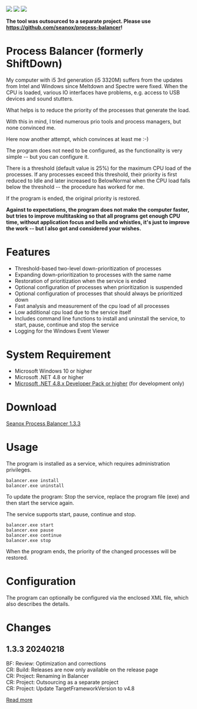 <p>
  <!--
  <a href="https://github.com/seanox/process-balancer/pulls"
    ><img src="https://img.shields.io/badge/development-active-green?style=for-the-badge"
  ></a>
  --> 
  <a href="https://github.com/seanox/process-balancer/pulls"
      title="Development is waiting for new issues / requests / ideas"
    ><img src="https://img.shields.io/badge/development-passive-blue?style=for-the-badge"
  ></a>
  <a href="https://github.com/seanox/process-balancer/issues"
    ><img src="https://img.shields.io/badge/maintenance-active-green?style=for-the-badge"
  ></a>
  <a href="http://seanox.de/contact"
    ><img src="https://img.shields.io/badge/support-active-green?style=for-the-badge"
  ></a>
</p>

__The tool was outsourced to a separate project. Please use
https://github.com/seanox/process-balancer!__



# Process Balancer (formerly ShiftDown)

My computer with i5 3rd generation (i5 3320M) suffers from the updates from
Intel and Windows since Meltdown and Spectre were fixed. When the CPU is loaded,
various IO interfaces have problems, e.g. access to USB devices and sound
stutters.

What helps is to reduce the priority of the processes that generate the load.

With this in mind, I tried numerous prio tools and process managers, but none
convinced me.

Here now another attempt, which convinces at least me :-)

The program does not need to be configured, as the functionality is very simple
-- but you can configure it.

There is a threshold (default value is 25%) for the maximum CPU load of the
processes. If any processes exceed this threshold, their priority is first
reduced to Idle and later increased to BelowNormal when the CPU load falls below
the threshold -- the procedure has worked for me.

If the program is ended, the original priority is restored.

__Against to expectations, the program does not make the computer faster, but
tries to improve multitasking so that all programs get enough CPU time, without
application focus and bells and whistles, it's just to improve the work -- but I
also got and considered your wishes.__


# Features
- Threshold-based two-level down-prioritization of processes
- Expanding down-prioritization to processes with the same name
- Restoration of prioritization when the service is ended
- Optional configuration of processes when prioritization is suspended
- Optional configuration of processes that should always be prioritized down
- Fast analysis and measurement of the cpu load of all processes
- Low additional cpu load due to the service itself
- Includes command line functions to install and uninstall the service, to 
  start, pause, continue and stop the service
- Logging for the Windows Event Viewer


# System Requirement
- Microsoft Windows 10 or higher
- Microsoft .NET 4.8 or higher
- [Microsoft .NET 4.8.x Developer Pack or higher](
      https://dotnet.microsoft.com/en-us/download/dotnet) (for development only)


# Download
[Seanox Process Balancer 1.3.3](https://github.com/seanox/process-balancer/releases/download/1.3.3/seanox-balancer-1.3.3.zip)  


# Usage
The program is installed as a service, which requires administration privileges.

```
balancer.exe install
balancer.exe uninstall
```

To update the program: Stop the service, replace the program file (exe) and then
start the service again.

The service supports start, pause, continue and stop.

```
balancer.exe start
balancer.exe pause
balancer.exe continue
balancer.exe stop
```

When the program ends, the priority of the changed processes will be restored.


# Configuration
The program can optionally be configured via the enclosed XML file, which also
describes the details.


# Changes
## 1.3.3 20240218  
BF: Review: Optimization and corrections  
CR: Build: Releases are now only available on the release page  
CR: Project: Renaming in Balancer  
CR: Project: Outsourcing as a separate project  
CR: Project: Update TargetFrameworkVersion to v4.8  

[Read more](https://raw.githubusercontent.com/seanox/process-balancer/master/CHANGES)
